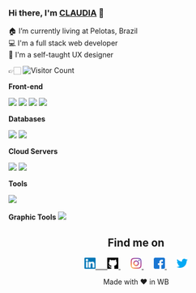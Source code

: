 ### Hi there, I'm [CLAUDIA](https://github.com/cclabdis) 👋


🏠 I’m currently living at Pelotas, Brazil  <br/>
💻 I'm a full stack web developer <br/>
🎨 I'm a self-taught UX designer <br/>
<!-- 🎓 I'm a student 

- 🔭 I’m currently working on ...
- 🌱 I’m currently learning ...
- 👯 I’m looking to collaborate on ...
- 🤔 I’m looking for help with ...
- 💬 Ask me about ...
- 📫 How to reach me: ...
- 😄 Pronouns: ...
- ⚡ Fun fact: ...
-->

👉🏻 ![Visitor Count](https://profile-counter.glitch.me/cclabdis/count.svg)

**Front-end**

<code><img height="30" src="https://raw.githubusercontent.com/dereknguyen269/dereknguyen269/master/images/html.png"></code>
<code><img height="30" src="https://raw.githubusercontent.com/dereknguyen269/dereknguyen269/master/images/css3.png"></code>
<code><img height="30" src="https://raw.githubusercontent.com/dereknguyen269/dereknguyen269/master/images/js.png"></code>
<code><img height="30" src="https://raw.githubusercontent.com/dereknguyen269/dereknguyen269/master/images/reactjs.png"></code>

**Databases**

<code><img height="30" src="https://raw.githubusercontent.com/dereknguyen269/dereknguyen269/master/images/postgresql.png"></code>
<code><img height="30" src="https://raw.githubusercontent.com/dereknguyen269/dereknguyen269/master/images/mysql.svg"></code>

**Cloud Servers**

<code><img height="30" src="https://raw.githubusercontent.com/dereknguyen269/dereknguyen269/master/images/aws.png"></code>
<code><img height="30" src="https://raw.githubusercontent.com/dereknguyen269/dereknguyen269/master/images/gcloud.png"></code>

**Tools**

<code><img height="30" src="https://raw.githubusercontent.com/dereknguyen269/dereknguyen269/master/images/docker.png"></code>

**Graphic Tools**
<code><img height="30" src="https://cdn-icons-png.flaticon.com/512/5968/5968705.png"></code>




<h2 align="center">Find me on</h2>
<p align="center">

  <a href="https://www.linkedin.com/in/claudia-azambuja">
    <img  alt="Linkedin" width="22px" src="https://raw.githubusercontent.com/dev-akshat/archive/main/images/svgs/social_media/linkedin.svg"/>
  &nbsp&nbsp&nbsp&nbsp
  <a href="https://github.com/cclabdis">
    <img alt="GitHub" width="22px" src="https://raw.githubusercontent.com/dev-akshat/archive/main/images/svgs/social_media/github.svg"/>
  </a>
  &nbsp&nbsp&nbsp&nbsp
  <a href="https://www.instagram.com/ccazambuja">
    <img  alt="Instagram" width="22px" src="https://raw.githubusercontent.com/dev-akshat/archive/main/images/svgs/social_media/instagram.svg"/>
  </a>
  &nbsp&nbsp&nbsp&nbsp
  <a href="https://www.facebook.com/ciksh">
    <img alt="Facebook" width="22px" src="https://raw.githubusercontent.com/dev-akshat/archive/main/images/svgs/social_media/facebook.svg"/>
  </a>
  &nbsp&nbsp&nbsp&nbsp
  <a href="https://twitter.com/cclabdis">
    <img alt="Twitter" width="22px" src="https://raw.githubusercontent.com/dev-akshat/archive/main/images/svgs/social_media/twitter.svg"/>
  </a>

</p>
  
   
  
  <p align="center">
  Made with ❤️ in WB
</p>
